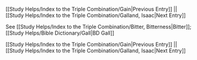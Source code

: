 [[Study Helps/Index to the Triple Combination/Gain|Previous Entry]]  ||  [[Study Helps/Index to the Triple Combination/Galland, Isaac|Next Entry]]

 See [[Study Helps/Index to the Triple Combination/Bitter, Bitterness|Bitter]]; [[Study Helps/Bible Dictionary/Gall|BD Gall]]

[[Study Helps/Index to the Triple Combination/Gain|Previous Entry]]  ||  [[Study Helps/Index to the Triple Combination/Galland, Isaac|Next Entry]]